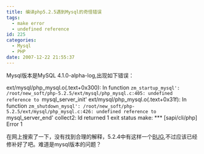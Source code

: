 ```yaml
---
title: 编译php5.2.5遇到Mysql的奇怪错误
tags:
  - make error
  - undefined reference
id: 225
categories:
  - Mysql
  - PHP
date: 2007-12-22 21:55:37
---
```


Mysql版本是MySQL 4.1.0-alpha-log,出现如下错误：

ext/mysql/php_mysql.o(.text+0x300): In function `zm_startup_mysql':
/root/new_soft/php-5.2.5/ext/mysql/php_mysql.c:405: undefined reference to `mysql_server_init'
ext/mysql/php_mysql.o(.text+0x31f): In function `zm_shutdown_mysql':
/root/new_soft/php-5.2.5/ext/mysql/php_mysql.c:426: undefined reference to `mysql_server_end'
collect2: ld returned 1 exit status
make: *** [sapi/cli/php] Error 1

在网上搜索了一下，没有找到合理的解释，5.2.4中有这样一个[BUG](http://bugs.php.net/42549),不过应该已经修补好了吧。难道是mysql版本的问题？